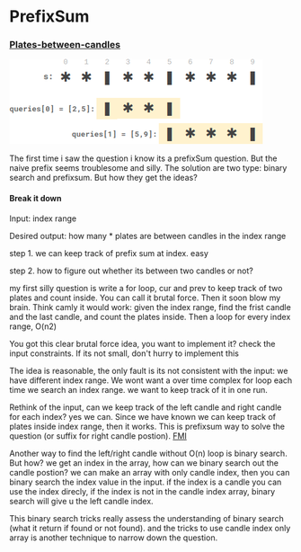 # PrefixSum

### [Plates-between-candles](https://leetcode.com/problems/plates-between-candles/)

![](<../.gitbook/assets/image (3).png>)

The first time i saw the question i know its a prefixSum question. But the naive prefix seems troublesome and silly. The solution are two type: binary search and prefixsum. But how they get the ideas?&#x20;

#### Break it down

Input: index range

Desired output: how many \* plates are between candles in the index range

step 1. we can keep track of prefix sum at index.  easy

step 2. how to figure out whether its between two candles or not?&#x20;

my first silly question is write a for loop, cur and prev to keep track of two plates and count inside. You can call it brutal force. Then it soon blow my brain.  Think camly it would work: given the index range, find the frist candle and the last candle, and count the plates inside. Then a loop for every index range, O(n2)

You got this clear brutal force idea, you want to implement it? check the input constraints. If its not small, don't hurry to implement this&#x20;

The idea is reasonable, the only fault is its not consistent with the input: we have different index range. We wont want a over time complex for loop each time we search an index range. we want to keep track of it in one run.

Rethink of the input, can we keep track of the left candle and right candle for each index? yes we can. Since we have known we can keep track of plates inside index range, then it works. This is prefixsum way to solve the question (or suffix for right candle postion). [FMI](https://leetcode.com/problems/plates-between-candles/discuss/1586720/Intuition-Explained-oror-Prefix-Sum-and-Binary-Search-oror-C%2B%2B-Clean-Code)

Another way to find the left/right candle without O(n) loop is binary search. But how? we get an index in the array, how can we binary search out the candle postion?  we can make an array with only candle index, then you can binary search the index value in the input. if the index is a candle you can use the index direcly, if the index is not in the candle index array, binary search will give u the left candle index. &#x20;

This binary search tricks really assess the understanding of binary search (what it return if found or not found). and the tricks to use candle index only array is another technique to narrow down the question.







